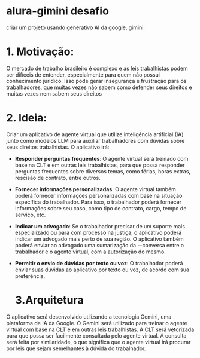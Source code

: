# alura-gimini desafio

criar um projeto usando generativo AI da google, gimini.

# 1. Motivação:

O mercado de trabalho brasileiro é complexo e as leis trabalhistas podem ser difíceis de entender, especialmente para quem não possui conhecimento jurídico. Isso pode gerar insegurança e frustração para os trabalhadores, que muitas vezes não sabem como defender seus direitos e muitas vezes nem sabem seus direitos

# 2. Ideia:

Criar um aplicativo de agente virtual que utilize inteligência artificial (IA) junto como modelos LLM para auxiliar trabalhadores com dúvidas sobre seus direitos trabalhistas. O aplicativo irá:

- **Responder perguntas frequentes**: O agente virtual será treinado com base na CLT e em outras leis trabalhistas, para que possa responder perguntas frequentes sobre diversos temas, como férias, horas extras, rescisão de contrato, entre outros.
- **Fornecer informações personalizadas**: O agente virtual também poderá fornecer informações personalizadas com base na situação específica do trabalhador. Para isso, o trabalhador poderá fornecer informações sobre seu caso, como tipo de contrato, cargo, tempo de serviço, etc.
- **Indicar um advogado**: Se o trabalhador precisar de um suporte mais especializado ou para com processo na justiça, o aplicativo poderá indicar um advogado mais perto de sua região. O aplicativo também poderá enviar ao advogado uma sumarização da --conversa entre o trabalhador e o agente virtual, com a autorização do mesmo.
- **Permitir o envio de dúvidas por texto ou voz**: O trabalhador poderá enviar suas dúvidas ao aplicativo por texto ou voz, de acordo com sua preferência.

  # 3.Arquitetura

O aplicativo será desenvolvido utilizando a tecnologia Gemini, uma plataforma de IA da Google. O Gemini será utilizado para treinar o agente virtual com base na CLT e em outras leis trabalhistas. A CLT será vetorizada para que possa ser facilmente consultada pelo agente virtual. A consulta será feita por similaridade, o que significa que o agente virtual irá procurar por leis que sejam semelhantes à dúvida do trabalhador.
  
